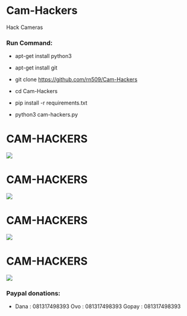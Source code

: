 # Cam-Hackers

Hack Cameras

<h3> Run Command: </h3>

* apt-get install python3

* apt-get install git

* git clone https://github.com/rn509/Cam-Hackers

* cd Cam-Hackers

* pip install -r requirements.txt

* python3 cam-hackers.py 

# CAM-HACKERS

<img src="https://github.com/rn509/Cam-Hackers/blob/master/cap01new.jpg">

# CAM-HACKERS

<img src="https://github.com/rn509/Cam-Hackers/blob/master/cap02new.jpg">

# CAM-HACKERS

<img src="https://github.com/rn509/Cam-Hackers/blob/master/camfoto.png">

# CAM-HACKERS

<img src="https://github.com/rn509/Cam-Hackers/blob/master/camfoto2.png">

<h3> Paypal donations: </h3>

* Dana : 081317498393 Ovo : 081317498393 Gopay : 081317498393

